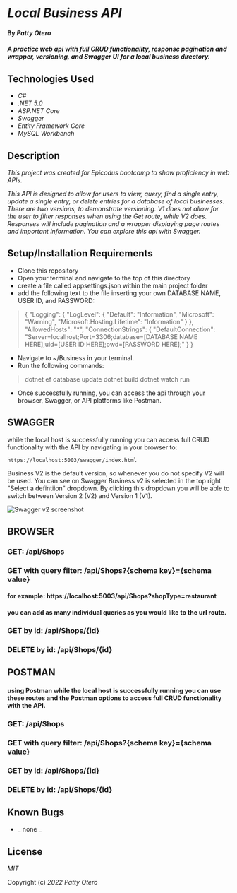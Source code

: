 # _Local Business API_

#### By _**Patty Otero**_

#### _A practice web api with full CRUD functionality, response pagination and wrapper, versioning, and Swagger UI for a local business directory._

## Technologies Used

* _C#_
* _.NET 5.0_
* _ASP.NET Core_ 
* _Swagger_
* _Entity Framework Core_
* _MySQL Workbench_

## Description
_This project was created for Epicodus bootcamp to show proficiency in web APIs._

_This API is designed to allow for users to view, query, find a single entry, update a single entry, or delete entries for a database of local businesses. There are two versions, to demonstrate versioning. V1 does not allow for the user to filter responses when using the Get route, while V2 does. Responses will include pagination and a wrapper displaying page routes and important information. You can explore this api with Swagger._

## Setup/Installation Requirements

* Clone this repository
* Open your terminal and navigate to the top of this directory
* create a file called appsettings.json within the main project folder
* add the following text to the file inserting your own DATABASE NAME, USER ID, and PASSWORD: 
>{
  "Logging": {
    "LogLevel": {
      "Default": "Information",
      "Microsoft": "Warning",
      "Microsoft.Hosting.Lifetime": "Information"
    }
  },
  "AllowedHosts": "*",
  "ConnectionStrings": {
      "DefaultConnection": "Server=localhost;Port=3306;database=[DATABASE NAME HERE];uid=[USER ID HERE];pwd=[PASSWORD HERE];"
  }
}
* Navigate to ~/Business in your terminal.
* Run the following commands:
>dotnet ef database update
>dotnet build
>dotnet watch run
* Once successfully running, you can access the api through your browser, Swagger, or API platforms like Postman.

## SWAGGER

while the local host is successfully running you can access full CRUD functionality with the API by navigating in your browser to:

````https://localhost:5003/swagger/index.html````

Business V2 is the default version, so whenever you do not specify V2 will be used. You can see on Swagger Business v2 is selected in the top right "Select a defintiion" dropdown. By clicking this dropdown you will be able to switch between Version 2 (V2) and Version 1 (V1).

![Swagger v2 screenshot](./swaggerv2.png)


## BROWSER
### GET: /api/Shops
### GET with query filter: /api/Shops?{schema key}={schema value}
#### for example: https://localhost:5003/api/Shops?shopType=restaurant
#### you can add as many individual queries as you would like to the url route.
### GET by id: /api/Shops/{id}
### DELETE by  id: /api/Shops/{id}



## POSTMAN
#### using Postman while the local host is successfully running you can use these routes and the Postman options to access full CRUD functionality with the API.
### GET: /api/Shops
### GET with query filter: /api/Shops?{schema key}={schema value}
### GET by id: /api/Shops/{id}
### DELETE by  id: /api/Shops/{id}

## Known Bugs

* _ none _

## License

_MIT_

Copyright (c) _2022_ _Patty Otero_